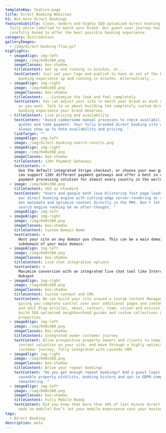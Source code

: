 ```yaml
---
templateKey: feature-page
title: Direct Booking Websites
h1: Win more direct bookings
featureSubtitle: Clean, modern and highly SEO optimized direct booking sites,
  fully white-labelled to match your brand. Our guest user journey has been
  carefully honed to offer the best possible booking experience.
category: Distribution
galleryImages:
  - /img/direct-booking-flow.gif
highlights:
  - imageAlign: img-left
    image: /img/640x360.png
    imageClasses: box-shadow
    titleContent: Get up and running in minutes, or...
    textContent: Just set your logo and publish to have an out of the box direct
      booking experience up and running in minutes. Alternatively...
  - imageAlign: img-right
    image: /img/640x360.png
    imageClasses: box-shadow
    titleContent: ...Customize the look and feel completely
    textContent: You can adjust your site to match your brand as much or as little
      as you want. Talk to us about building the completely custom direct
      booking experience your brand deserves.
  - titleContent: Live pricing and availability
    textContent: "Avoid cumbersome manual processes to check availability, send
      quotes and take payment. Your fully branded direct booking site will
      always show up to date availability and pricing. "
    linkTarget: ""
    imageAlign: img-left
    image: /img/direct-booking-search-results.png
  - imageAlign: img-right
    image: /img/640x360.png
    imageClasses: box-shadow
    titleContent: 120+ Payment Gateways
    textContent: >
      Use the default integrated Stripe checkout, or choose your own gateway. We
      can support 120+ different payment gateways and offer a best in class
      payment processing solution for almost every country in the world.
  - image: /img/640x360.png
    titleContent: SEO as Standard
    textContent: "Users and google both love blistering fast page loads. We designed
      our direct booking engine with cutting-edge server-rendering as standard.
      Set metadata and optimize content directly in the PMS. Don't let your
      search engine ranking be an after-thought. "
    imageAlign: img-left
  - imageAlign: img-right
    image: /img/640x360.png
    imageClasses: box-shadow
    titleContent: Custom Domain Name
    textContent: >
      Host your site on any domain you choose. This can be a main domain or
      subdomain of your main domain. 
  - imageAlign: img-left
    image: /img/640x360.png
    imageClasses: box-shadow
    titleContent: Live chat integration options
    textContent: >
      Maximize conversion with an integrated live chat tool like Intercom,
      Hubspot
  - imageAlign: img-right
    image: /img/640x360.png
    imageClasses: box-shadow
    titleContent: Custom content and CMS
    textContent: We can build your site around a custom Content Management System
      giving you complete control over your additional pages and content. Add
      and edit blog articles, about, contact, team, vision and mission pages,
      build SEO optimised neighbourhood guides and custom collections of
      properties.
  - imageAlign: img-left
    image: /img/640x360.png
    imageClasses: box-shadow
    titleContent: Integrated owner customer journey
    textContent: Allow prospective property owners and clients to complete an
      instant valuation on your site, and move through a highly optimised
      customer journey, fully integrated with Lavanda CRM.
  - imageAlign: img-right
    image: /img/640x360.png
    imageClasses: box-shadow
    titleContent: Drive your repeat bookings
    textContent: "Do you get enough repeat bookings? Add a guest login area,
      saveable property wishlists, booking history and opt-in GDPR compliant
      remarketing. "
  - imageAlign: img-left
    image: /img/640x360.png
    imageClasses: box-shadow
    titleContent: Fully Mobile Ready
    textContent: Did you know that more than 50% of last minute direct bookings are
      made on mobile? Don’t let your mobile experience cost your business.
tags:
  - Direct Booking
description: meta
---
```

